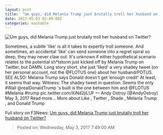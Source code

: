 ```yaml
---
layout: post
title:  "Um guys, did Melania Trump just brutally troll her husband on Twitter?"
date: 2017-05-03 02:49:00Z
categories: mashable
---
```


![Um guys, did Melania Trump just brutally troll her husband on Twitter?](http://i.amz.mshcdn.com/W1ND-0R_-uo0cTqVSeyl4DeI-p4=/1200x630/2017%2F05%2F03%2F25%2F3a0e9f2af7414e7188d9db046eef8a7f.7e4bc.jpg)

Sometimes, a subtle 'like' is all it takes to expertly troll someone. And sometimes, an accidental 'like' can send someone into a regret spiral so deep, they may never claw out. It's unknown if either hypothetical scenario relates to the potential sh*tstorm just kicked off by Melania Trump on Twitter, but DAMN. Long story short, she just 'liked' a very shadey tweet (on her personal account, not the @FLOTUS one) about her husband/POTUS. SEE ALSO: Melania Trump says Donald doesn't get ‘enough credit' At least, it seems that way. Witness: The shadey tweet in question. Seems the only #Wall @realDonaldTrump 's built is the one between him and @FLOTUS #Melania #trump pic.twitter.com/XiNd2jiLUF — Andy Ostroy (@AndyOstroy) May 3, 2017 Read more... More about Like , Twitter , Shade , Melania Trump , and Donald Trump


Full story on F3News: [Um guys, did Melania Trump just brutally troll her husband on Twitter?](http://www.f3nws.com/n/PaWapD)

> Posted on: Wednesday, May 3, 2017 7:49:00 AM
